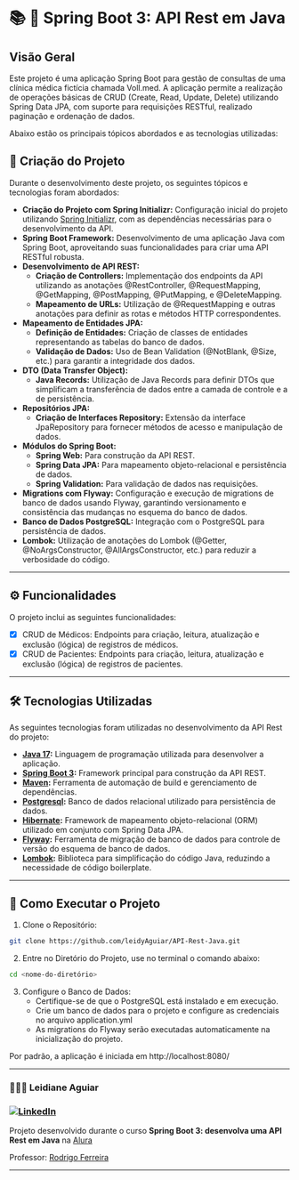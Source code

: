 # 📚 🎉 Spring Boot 3: API Rest em Java
## Visão Geral
Este projeto é uma aplicação Spring Boot para gestão de consultas de uma clínica médica fictícia chamada Voll.med. A aplicação permite a realização de operações básicas de CRUD (Create, Read, Update, Delete) utilizando Spring Data JPA, com suporte para requisições RESTful, realizado paginação e ordenação de dados.

Abaixo estão os principais tópicos abordados e as tecnologias utilizadas:

## 📍 Criação do Projeto
Durante o desenvolvimento deste projeto, os seguintes tópicos e tecnologias foram abordados:
- **Criação do Projeto com Spring Initializr:** Configuração inicial do projeto utilizando [Spring Initializr](https://start.spring.io/), com as dependências necessárias para o desenvolvimento da API.
- **Spring Boot Framework:** Desenvolvimento de uma aplicação Java com Spring Boot, aproveitando suas funcionalidades para criar uma API RESTful robusta.
- **Desenvolvimento de API REST:**
  - **Criação de Controllers:** Implementação dos endpoints da API utilizando as anotações @RestController, @RequestMapping, @GetMapping, @PostMapping, @PutMapping, e @DeleteMapping.
  - **Mapeamento de URLs:** Utilização de @RequestMapping e outras anotações para definir as rotas e métodos HTTP correspondentes.
- **Mapeamento de Entidades JPA:**
  - **Definição de Entidades:** Criação de classes de entidades representando as tabelas do banco de dados.
  - **Validação de Dados:** Uso de Bean Validation (@NotBlank, @Size, etc.) para garantir a integridade dos dados.
- **DTO (Data Transfer Object):**
  - **Java Records:** Utilização de Java Records para definir DTOs que simplificam a transferência de dados entre a camada de controle e a de persistência.
- **Repositórios JPA:**
  - **Criação de Interfaces Repository:** Extensão da interface JpaRepository para fornecer métodos de acesso e manipulação de dados.
- **Módulos do Spring Boot:**
  - **Spring Web:** Para construção da API REST.
  - **Spring Data JPA:** Para mapeamento objeto-relacional e persistência de dados.
  - **Spring Validation:** Para validação de dados nas requisições.
- **Migrations com Flyway:** Configuração e execução de migrations de banco de dados usando Flyway, garantindo versionamento e consistência das mudanças no esquema do banco de dados.
- **Banco de Dados PostgreSQL:** Integração com o PostgreSQL para persistência de dados.
- **Lombok:** Utilização de anotações do Lombok (@Getter, @NoArgsConstructor, @AllArgsConstructor, etc.) para reduzir a verbosidade do código.

---

## ⚙️ Funcionalidades

O projeto inclui as seguintes funcionalidades:

- [x] CRUD de Médicos: Endpoints para criação, leitura, atualização e exclusão (lógica) de registros de médicos.
- [x] CRUD de Pacientes: Endpoints para criação, leitura, atualização e exclusão (lógica) de registros de pacientes.

---

## 🛠 Tecnologias Utilizadas

As seguintes tecnologias foram utilizadas no desenvolvimento da API Rest do projeto:

- **[Java 17](https://www.oracle.com/java):** Linguagem de programação utilizada para desenvolver a aplicação.
- **[Spring Boot 3](https://spring.io/projects/spring-boot):** Framework principal para construção da API REST.
- **[Maven](https://maven.apache.org):** Ferramenta de automação de build e gerenciamento de dependências.
- **[Postgresql](https://www.postgresql.org/):** Banco de dados relacional utilizado para persistência de dados.
- **[Hibernate](https://hibernate.org):** Framework de mapeamento objeto-relacional (ORM) utilizado em conjunto com Spring Data JPA.
- **[Flyway](https://flywaydb.org):**  Ferramenta de migração de banco de dados para controle de versão do esquema de banco de dados.
- **[Lombok](https://projectlombok.org):** Biblioteca para simplificação do código Java, reduzindo a necessidade de código boilerplate.

---

## 🚀 Como Executar o Projeto
1. Clone o Repositório:
```bash
git clone https://github.com/leidyAguiar/API-Rest-Java.git
```
2. Entre no Diretório do Projeto, use no terminal o comando abaixo:
```bash
cd <nome-do-diretório>
```
3. Configure o Banco de Dados:
    * Certifique-se de que o PostgreSQL está instalado e em execução.
    * Crie um banco de dados para o projeto e configure as credenciais no arquivo application.yml
    * As migrations do Flyway serão executadas automaticamente na inicialização do projeto.

Por padrão, a aplicação é iniciada em http://localhost:8080/

---

### 👩🏻‍💻 Leidiane Aguiar

### [![LinkedIn](https://img.icons8.com/color/48/linkedin.png)](https://www.linkedin.com/in/leidianeaguiar/)

Projeto desenvolvido durante o curso **Spring Boot 3: desenvolva uma API Rest em Java** na [Alura](https://www.alura.com.br)

Professor: [Rodrigo Ferreira](https://cursos.alura.com.br/user/rodrigo-ferreira)

---